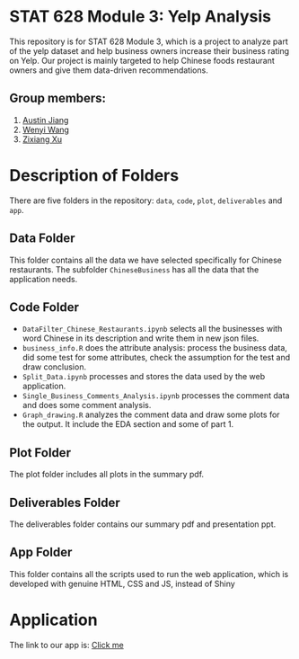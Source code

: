 # STAT 628 Module 3: Yelp Analysis
This repository is for STAT 628 Module 3, which is a project to analyze part of the yelp dataset and help business owners increase their business rating on Yelp. Our project is mainly targeted to help Chinese foods restaurant owners and give them data-driven recommendations.

## Group members: 
<ol>
<li><a href="https://github.com/AustinJiangH">Austin Jiang</a></li>
<li><a href="https://github.com/WenyiWang0416">Wenyi Wang</a></li>
<li><a href="https://github.com/Lofia">Zixiang Xu</a></li>
</ol>

# Description of Folders
There are five folders in the repository: <code>data</code>, <code>code</code>, <code>plot</code>, <code>deliverables</code> and <code>app</code>.

## Data Folder
This folder contains all the data we have selected specifically for Chinese restaurants. The subfolder <code>ChineseBusiness</code> has all the data that the application needs.

## Code Folder
- <code>DataFilter_Chinese_Restaurants.ipynb</code> selects all the businesses with word Chinese in its description and write them in new json files.
- <code>business_info.R</code> does the attribute analysis: process the business data, did some test for some attributes, check the assumption for the test and draw conclusion.
- <code>Split_Data.ipynb</code> processes and stores the data used by the web application.
- <code>Single_Business_Comments_Analysis.ipynb</code> processes the comment data and does some comment analysis.
- <code>Graph_drawing.R</code> analyzes the comment data and draw some plots for the output. It include the EDA section and some of part 1.

## Plot Folder 
The plot folder includes all plots in the summary pdf.

## Deliverables Folder
The deliverables folder contains our summary pdf and presentation ppt.

## App Folder
This folder contains all the scripts used to run the web application, which is developed with genuine HTML, CSS and JS, instead of Shiny

# Application 
The link to our app is: <a href="https://austinjiangh.github.io/YelpAnalysis/">Click me</a>
